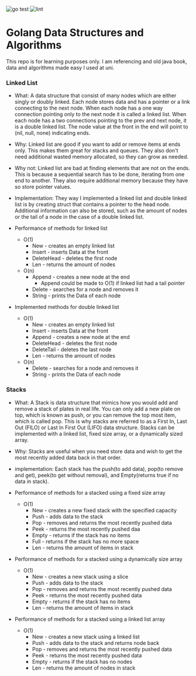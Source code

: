 ![go test](https://github.com/JonathanWamsley/golang-datastructures-and-algorithms/actions/workflows/go.yml/badge.svg)
![lint](https://github.com/JonathanWamsley/golang-datastructures-and-algorithms/actions/workflows/golangci-lint.yml/badge.svg)

# Golang Data Structures and Algorithms

This repo is for learning purposes only. I am referencing and old java book, data and algorithms made easy I used at uni.

### Linked List

- What: A data structure that consist of many nodes which are either singly or doubly linked. Each node stores data and has a pointer or a link connecting to the next node. When each node has a one way connection pointing only to the next node it is called a linked list. When each node has a two connections pointing to the prev and next node, it is a double linked list. The node value at the front in the end will point to (nil, null, none) indicating ends.

- Why: Linked list are good if you want to add or remove items at ends only. This makes them great for stacks and queues. They also don't need additional wasted memory allocated, so they can grow as needed.

- Why not: Linked list are bad at finding elements that are not on the ends. This is because a sequential search has to be done, iterating from one end to another. They also require additional memory because they have so store pointer values.

- Implementation: They way I implemented a linked list and double linked list is by creating struct that contains a pointer to the head node. Additional information can also be stored, such as the amount of nodes or the tail of a node in the case of a double linked list.

- Performance of methods for linked list
    - O(1)
        - New - creates an empty linked list
        - Insert - inserts Data at the front
        - DeleteHead - deletes the first node
        - Len - returns the amount of nodes
    - O(n)
        - Append - creates a new node at the end
            - Append could be made to O(1) if linked list had a tail pointer
        - Delete - searches for a node and removes it
        - String - prints the Data of each node

- Implemented methods for double linked list
    - O(1)
        - New - creates an empty linked list
        - Insert - inserts Data at the front
        - Append - creates a new node at the end        
        - DeleteHead - deletes the first node
        - DeleteTail - deletes the last node
        - Len - returns the amount of nodes
    - O(n)
        - Delete - searches for a node and removes it
        - String - prints the Data of each node
    

### Stacks

- What: A Stack is data structure that mimics how you would add and remove a stack of plates in real life. You can only add a new plate on top, which is known as push, or you can remove the top most item, which is called pop. This is why stacks are referred to as a First In, Last Out (FILO) or Last In First Out (LIFO) data structure. Stacks can be implemented with a linked list, fixed size array, or a dynamically sized array.

- Why: Stacks are useful when you need store data and wish to get the most recently added data back in that order.

- implementation: Each stack has the push(to add data), pop(to remove and get), peek(to get without removal), and Empty(returns true if no data in stack).

- Performance of methods for a stacked using a fixed size array
    - O(1)
        - New - creates a new fixed stack with the specified capacity
        - Push - adds data to the stack
        - Pop - removes and returns the most recently pushed data
        - Peek - returns the most recently pushed daa
        - Empty - returns if the stack has no items
        - Full - returns if the stack has no more space
        - Len - returns the amount of items in stack
 
- Performance of methods for a stacked using a dynamically size array
    - O(1)
        - New - creates a new stack using a slice
        - Push - adds data to the stack
        - Pop - removes and returns the most recently pushed data
        - Peek - returns the most recently pushed data
        - Empty - returns if the stack has no items
        - Len - returns the amount of items in stack

- Performance of methods for a stacked using a linked list array
     - O(1)
        - New - creates a new stack using a linked list
        - Push - adds data to the stack and returns node back
        - Pop - removes and returns the most recently pushed data
        - Peek - returns the most recently pushed data
        - Empty - returns if the stack has no nodes
        - Len - returns the amount of nodes in stack

